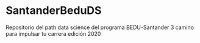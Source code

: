 # SantanderBeduDS
 Repositorio del path data science del programa BEDU-Santander 3 camino para impulsar tu carrera edición 2020
